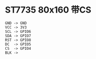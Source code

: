 # ST7735 80x160 带CS


```text
GND -> GND
VCC -> 3V3
SCL -> GPIO6
SDA -> GPIO7
RST -> GPIO8
DC  -> GPIO5
CS  -> GPIO4
BLK -> 
```